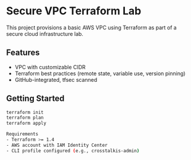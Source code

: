 # Secure VPC Terraform Lab

This project provisions a basic AWS VPC using Terraform as part of a secure cloud infrastructure lab.

## Features

- VPC with customizable CIDR
- Terraform best practices (remote state, variable use, version pinning)
- GitHub-integrated, tfsec scanned

## Getting Started

```bash
terraform init
terraform plan
terraform apply

Requirements
- Terraform >= 1.4
- AWS account with IAM Identity Center
- CLI profile configured (e.g., crosstalkis-admin)